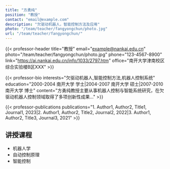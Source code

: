 ```yaml
---
title: "方勇纯"
position: "教授"
contact: "email@example.com"
description: "欠驱动机器人，智能控制方法及应用"
photo: "/team/teacher/fangyongchun/photo.jpg"
url: "/team/teacher/fangyongchun/"
---
```


{{< professor-header
    title="教授"
    email="example@nankai.edu.cn"
    photo="/team/teacher/fangyongchun/photo.jpg"
    phone="123-4567-8900"
    link="https://ai.nankai.edu.cn/info/1033/2797.htm"
    office="南开大学津南校区综合实验楼B区XXX" >}}

{{< professor-bio
    interests="欠驱动机器人,智能控制方法,机器人控制系统"
    education="2000-2004 南开大学 学士|2004-2007 南开大学 硕士|2007-2010 南开大学 博士"
    content="方勇纯教授主要从事机器人控制与智能系统研究，在欠驱动机器人控制领域取得了多项创新性成果..." >}}

{{< professor-publications 
    publications="1. Author1, Author2, Title1, Journal1, 2023|2. Author1, Author2, Title2, Journal2, 2022|3. Author1, Author2, Title3, Journal3, 2021" >}}

<!-- 可选部分使用普通markdown -->
## 讲授课程
- 机器人学
- 自动控制原理
- 智能控制